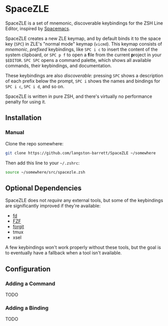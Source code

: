 # SpaceZLE

SpaceZLE is a set of mnemonic, discoverable keybindings for the ZSH Line
Editor, inspired by [Spacemacs][spacemacs].

SpaceZLE creates a new ZLE keymap, and by default binds it to the space key
(`SPC`) in ZLE's "normal mode" keymap (`vicmd`). This keymap consists of
*mnemonic*, *prefixed* keybindings, like `SPC i c` to insert the content of the
system clipboard, or `SPC p f` to open a **f**ile from the current **p**roject
in your `$EDITOR`. `SPC SPC` opens a command palette, which shows all available
commands, their keybindings, and documentation.

These keybindings are also *discoverable*: pressing `SPC` shows a description
of each prefix below the prompt, `SPC i` shows the names and bindings for
`SPC i c`, `SPC i d`, and so on.

SpaceZLE is written in pure ZSH, and there's virtually no performance penalty
for using it.

## Installation

### Manual

Clone the repo somewhere:
```sh
git clone https://github.com/langston-barrett/SpaceZLE ~/somewhere
```
Then add this line to your `~/.zshrc`:
```sh
source ~/somewhere/src/spacezle.zsh
```

## Optional Dependencies

SpaceZLE does not *require* any external tools, but some of the keybindings
are significantly improved if they're available:

- [fd][fd]
- [FZF][fzf]
- [forgit][forgit]
- tmux
- xsel

A few keybindings won't work properly without these tools, but the goal is
to eventually have a fallback when a tool isn't available.

## Configuration

### Adding a Command

TODO

### Adding a Binding

TODO

[fd]: https://github.com/sharkdp/fd
[forgit]: https://github.com/wfxr/forgit
[fzf]: https://github.com/junegunn/fzf
[spacemacs]: https://www.spacemacs.org/